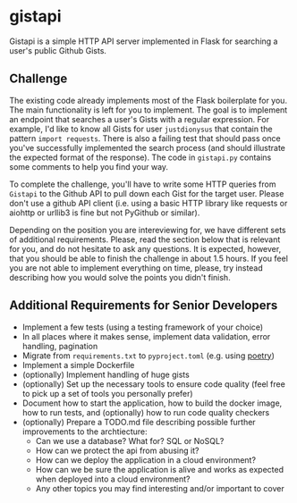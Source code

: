 # gistapi

Gistapi is a simple HTTP API server implemented in Flask for searching a user's public Github Gists.

## Challenge

The existing code already implements most of the Flask boilerplate for you.
The main functionality is left for you to implement.
The goal is to implement an endpoint that searches a user's Gists with a regular expression.
For example, I'd like to know all Gists for user `justdionysus` that contain the pattern `import requests`.
There is also a failing test that should pass once you've successfully implemented the search process (and should illustrate the expected format of the response).
The code in `gistapi.py` contains some comments to help you find your way.

To complete the challenge, you'll have to write some HTTP queries from `Gistapi` to the Github API to pull down each Gist for the target user.
Please don't use a github API client (i.e. using a basic HTTP library like requests or aiohttp or urllib3 is fine but not PyGithub or similar).

Depending on the position you are intereviewing for, we have different sets of additional requirements.
Please, read the section below that is relevant for you, and do not hesitate to ask any questions.
It is expected, however, that you should be able to finish the challenge in about 1.5 hours.
If you feel you are not able to implement everything on time, please, try instead describing how you would solve the points you didn't finish.

## Additional Requirements for Senior Developers

* Implement a few tests (using a testing framework of your choice)
* In all places where it makes sense, implement data validation, error handling, pagination
* Migrate from `requirements.txt` to `pyproject.toml` (e.g. using [poetry](https://python-poetry.org/))
* Implement a simple Dockerfile
* (optionally) Implement handling of huge gists
* (optionally) Set up the necessary tools to ensure code quality (feel free to pick up a set of tools you personally prefer)
* Document how to start the application, how to build the docker image, how to run tests, and (optionally) how to run code quality checkers
* (optionally) Prepare a TODO.md file describing possible further improvements to the archtiecture:
    - Can we use a database? What for? SQL or NoSQL?
    - How can we protect the api from abusing it?
    - How can we deploy the application in a cloud environment?
    - How can we be sure the application is alive and works as expected when deployed into a cloud environment?
    - Any other topics you may find interesting and/or important to cover
